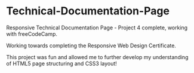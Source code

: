 # Technical-Documentation-Page
Responsive Technical Documentation Page - Project 4 complete, working with freeCodeCamp. 

Working towards completing the Responsive Web Design Certificate.

This project was fun and allowed me to further develop my understanding of HTML5 page structuring and CSS3 layout!
